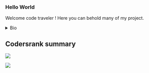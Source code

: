 ### Hello World

Welcome code traveler ! Here you can behold many of my project.

<details>
  <summary>Bio</summary>
My friends call me **Onyr** even if my real name is Florian Rascoussier.
  
I'm a 23 years old and 4th year CS student at INSA Lyon, France. I love to make things and work on personal projects as a programming enthusiast. Since I started coding in my childhood making text-based RPGs in Basic-Casio on my calculator, my deep love of code craftmanship has only been growing stronger with the years. On this journey, I have also met so many generous and talented people, some of them now being friends, that I now consider programming as a way of life. My other main centers of interests aside from code are art, science and philosophy. I also enjoy doing sports like running, hiking and archery. I'm involved in several associations like [Kryptosphere](https://kryptosphere.org/en/).
  
Besides, I'm a fervent Linux daily user, Open Source advocate and crypto curious.

- 💬 Ask me about: your love/hate relationship with C++, Dynamic Programming or Plato.
- 🍪 Fun fact: I'm secretly planning to break the world record for the biggest cooky ever made, currently set at about [18 tons with a diameter of more that 30m](https://www.guinnessworldrecords.com/world-records/largest-biscuit-cookie/)... Web browser not included.
</details>




## Codersrank summary

<img
  src="https://cr-ss-service.azurewebsites.net/api/ScreenShot?widget=summary&username=0nyr&badges=3&show-avatar=false"
/>

<img
  src="https://cr-skills-chart-widget.azurewebsites.net/api/api?username=0nyr&skills=C%2B%2B,C,Rust,Python,Java,Shell,JavaScript,TypeScript,HTML,CSS,&width=640&show-other-skills=true&padding=10"
/>


<!--
**0nyr/0nyr** is a ✨ _special_ ✨ repository because its `README.md` (this file) appears on your GitHub profile.

### Useful links

##### examples
https://github.com/itsZed0

##### tutos
https://www.sitepoint.com/github-profile-readme/

##### tools
https://unicode-table.com/en/

-->

